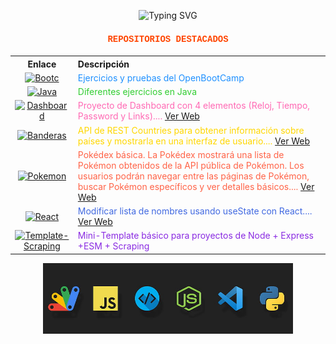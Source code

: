 <!--
<h1 align="center">
  <img src="https://raw.githubusercontent.com/gist/ManulMax/2d20af60d709805c55fd784ca7cba4b9/raw/bcfeac7604f674ace63623106eb8bb8471d844a6/github.gif" width="50px" height="50px">
  <font face="Courier New" color="#00FF00">Web Developer Full Stack Junior</font>
  <img src="https://raw.githubusercontent.com/gist/ManulMax/2d20af60d709805c55fd784ca7cba4b9/raw/bcfeac7604f674ace63623106eb8bb8471d844a6/github.gif" width="50px" height="50px">
</h1>
-->

<!-- Banner Retro -->
<p align="center">
  <img src="https://readme-typing-svg.demolab.com?font=Fira+Code&size=24&pause=1000&color=00FF00&width=1000&lines=%F0%9F%8E%AE+Bienvenid@+a+mi+mundo+retro+%F0%9F%8E%AE;Escribio+lineas+de+codigo+como+antes+se+escribian+lineas+de+comandos+:;con+pasion+,+con+ingenio+,+y+a+veces+.+con+magia" alt="Typing SVG" />
</p>

<h4 align="center">
  <font face="Courier New" color="#FF4500">REPOSITORIOS DESTACADOS</font>
</h4>

<table align="center" style="width:100%;">
  <tr>
    <th style="width:20%; text-align:center;">Enlace</th>
    <th style="width:80%; text-align:left;">Descripción</th>
  </tr>
  <tr>
    <td align="center">
      <a href="https://github.com/JuanjDes/BootC"><img src="https://img.icons8.com/color/48/000000/boot.png" alt="Bootc"/></a>
    </td>
    <td><font color="#1E90FF">Ejercicios y pruebas del OpenBootCamp</font></td>
  </tr>
  <tr>
    <td align="center">
      <a href="https://github.com/JuanjDes/Solved_exercises"><img src="https://img.icons8.com/color/48/000000/java-coffee-cup-logo.png" alt="Java"/></a>
    </td>
    <td><font color="#32CD32">Diferentes ejercicios en Java</font></td>
  </tr>
  <tr>
    <td align="center">
      <a href="https://github.com/JuanjDes/project-break-dashboard"><img src="https://img.icons8.com/color/48/000000/dashboard.png" alt="Dashboard"/></a>
    </td>
    <td><font color="#FF69B4">Proyecto de Dashboard con 4 elementos (Reloj, Tiempo, Password y Links).... <a href="https://juanjdes.github.io/project-break-dashboard/">Ver Web</a></font></td>
  </tr>
  <tr>
    <td align="center">
      <a href="https://github.com/JuanjDes/diversion-con-banderas"><img src="https://img.icons8.com/color/48/000000/flag.png" alt="Banderas"/></a>
    </td>
    <td><font color="#FFD700">API de REST Countries para obtener información sobre países y mostrarla en una interfaz de usuario.... <a href="https://juanjdes.github.io/diversion-con-banderas/">Ver Web</a></font></td>
  </tr>
  <tr>
    <td align="center">
      <a href="https://github.com/JuanjDes/fetch-async-await"><img src="https://img.icons8.com/color/48/000000/pokemon.png" alt="Pokemon"/></a>
    </td>
    <td><font color="#FF6347">Pokédex básica. La Pokédex mostrará una lista de Pokémon obtenidos de la API pública de Pokémon. Los usuarios podrán navegar entre las páginas de Pokémon, buscar Pokémon específicos y ver detalles básicos.... <a href="https://juanjdes.github.io/fetch-async-await/">Ver Web</a></font></td>
  </tr>
  <tr>
    <td align="center">
      <a href="https://github.com/JuanjDes/ejercicio-useState"><img src="https://img.icons8.com/color/48/000000/react-native.png" alt="React"/></a>
    </td>
    <td><font color="#4169E1">Modificar lista de nombres usando useState con React.... <a href="https://juanjdes.github.io/ejercicio-useState">Ver Web</a></font></td>
  </tr>
  <tr>
    <td align="center">
      <a href="https://github.com/JuanjDes/template-scraping"><img src="https://img.icons8.com/color/48/000000/web-scraper.png" alt="Template-Scraping"/></a>
    </td>
    <td><font color="#8A2BE2">Mini-Template básico para proyectos de Node + Express +ESM + Scraping</font></td>
  </tr>
</table>

<p align="center">
  <img src="https://github.com/JuanjDes/JuanjDes/blob/main/webdeveloper.jpg?raw=true" width="400px">
</p>
